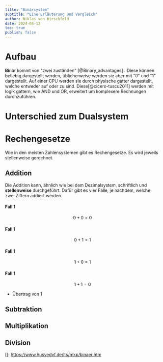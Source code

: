 ```yaml
---
title: "Binärsystem"
subtitle: "Eine Erläuterung und Vergleich"
author: Niklas von Hirschfeld
date: 2024-08-12
toc: true
publish: false
---
```


# Aufbau

**Bi**när kommt von "zwei zuständen" [@Binary_advantages] . Diese können beliebig
dargestellt werden, üblicherweise werden sie aber mit "0" und "1" dargestellt.
Auf einer CPU werden sie durch physische gatter dargestellt, welche entweder
auf oder zu sind. Diese[@cicero-tuscu2011] werden mit logik gattern, wie AND und OR, erweitert um
komplexere Rechnungen durchzuführen.



# Unterschied zum Dualsystem

# Rechengesetze

Wie in den meisten Zahlensystemen gibt es Rechengesetze. Es wird jeweils stellenweise gerechnet.

## Addition

Die Addition kann, ähnlich wie bei dem Dezimalsystem, schriftlich und **stellenweise** durchgeführt. Dafür gibt es vier Fälle, je nachdem, welche zwei Ziffern addiert werden.

#### Fall 1

$$
0+0=0
$$

#### Fall 1

$$
0+1=1
$$

#### Fall 1

$$
1+0=1
$$

#### Fall 1

$$
1+1=0
$$

- Übertrag von 1

## Subtraktion

## Multiplikation

## Division

[]: https://www.husvedvf.de/its/mkp/binaer.htm
